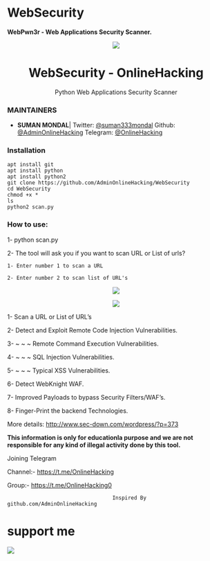 WebSecurity
========

**WebPwn3r - Web Applications Security Scanner.**

<p align="center">
  <img src="https://i.pinimg.com/originals/06/14/57/06145768bc2556520df223f88d7a971a.jpg">  
</p>

<h1 align="center">WebSecurity - OnlineHacking</h1>
<p align="center">
  Python  Web Applications Security Scanner
</p>

### MAINTAINERS
* **SUMAN MONDAL**| 
Twitter: <a href="https://twitter.com/suman333mondal">@suman333mondal</a>
Github: <a href="https://github.com/AdminOnlineHacking">@AdminOnlineHacking</a>
Telegram: <a href="https://t.me/OnlineHacking">@OnlineHacking</a>

### Installation

```
apt install git
apt install python
apt install python2 
git clone https://github.com/AdminOnlineHacking/WebSecurity
cd WebSecurity
chmod +x *
ls
python2 scan.py
```

### How to use:

1- python scan.py

2- The tool will ask you if you want to scan URL or List of urls?

    1- Enter number 1 to scan a URL
    
    2- Enter number 2 to scan list of URL's
    

<p align="center">
  <img src="http://www.sec-down.com/wordpress/wp-content/uploads/2014/04/WebPwn3r.png">  
</p>


<p align="center">
  <img src="https://i.pinimg.com/originals/0a/3c/40/0a3c402e999d63a056d7f263063a8e57.png">  
</p>

1- Scan a URL or List of URL’s

2- Detect and Exploit Remote Code  Injection Vulnerabilities.

3- ~ ~ ~ Remote Command  Execution Vulnerabilities.

4- ~ ~ ~ SQL Injection Vulnerabilities.

5- ~ ~ ~ Typical XSS Vulnerabilities.

6- Detect WebKnight WAF.

7- Improved Payloads to bypass Security Filters/WAF’s.

8- Finger-Print the backend Technologies.

More details: http://www.sec-down.com/wordpress/?p=373

**This information is only for educationla purpose and we are not responsible for any kind of illegal activity done by this tool.**

Joining Telegram 

Channel:- https://t.me/OnlineHacking

Group:- https://t.me/OnlineHacking0

                                      Inspired By github.com/AdminOnlineHacking

# support me

<a href="https://t.me/OnlineHacking"><img src="https://img.shields.io/badge/telegram-Ms.Suman || OnlineHacking-blue.svg">

